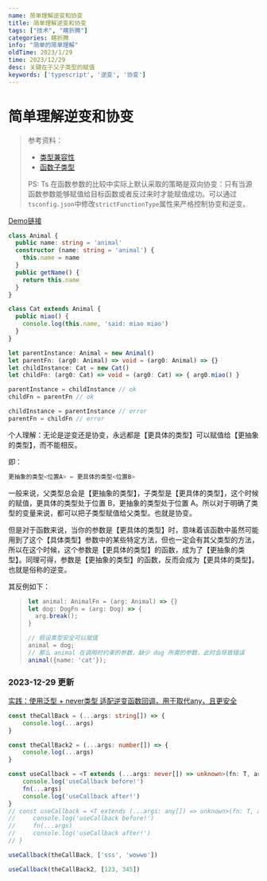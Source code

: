 ```yaml
---
name: 简单理解逆变和协变
title: 简单理解逆变和协变
tags: ["技术", "瞎折腾"]
categories: 瞎折腾
info: "简单的简单理解"
oldTime: 2023/1/29
time: 2023/12/29
desc: 关键在于父子类型的赋值
keywords: ['typescript', '逆变', '协变']
---
```


# 简单理解逆变和协变

> 参考资料：
>
> - [类型兼容性](https://juejin.cn/post/6994102811218673700#heading-2)
> - [函数子类型](https://juejin.cn/post/6844904037922373639#heading-15)
>
> PS: Ts 在函数参数的比较中实际上默认采取的策略是双向协变：只有当源函数参数能够赋值给目标函数或者反过来时才能赋值成功。可以通过`tsconfig.json`中修改`strictFunctionType`属性来严格控制协变和逆变。

[Demo链接](https://www.typescriptlang.org/play?#code/MYGwhgzhAECCB2BLAtmE0DeAoa0AOArgEYiLDTxjICmAXNBAC4BOi8A5tALzQDkYSVCF45owAPbwmzAsEbjm0ABSUa9aW049+gtLwCUmUbkYALRBAB0q6twpVqogL6jCJMtHbVGAOQdLDbFxcZm8CZnhoMwtrB2csFyxQSBgAYTBGaGoAD0ZqeAATGAQUNCNcN1JyZEQwcQDy4IkpcRBqSxBxdiVoqxsAGj4IMEQC+hq66AnxA3jEtsy8MFD4RgBJKUYBYDo4XXQeeGoAdz3SkACsBfxl-MYAMXh6JWX2AAZ6EqFDLgA+aAAbuJRnYXsx3p99j9-hgXNdgOYQAUNkxtrt0plDidoBjLvDEQVHs9Xh8cRloYDgQVQST6BiKRhoCTLNMGoklit1ps0XYEYgkSitvAdtAAPSi6DiADWSQJjzsHLu8vFkplsv5yO5wtsPEVq0FPJV1GYzAUWD1D0iPD5SOVEuNpuYWGdQA)

```typescript
class Animal {
  public name: string = 'animal'
  constructor (name: string = 'animal') {
    this.name = name
  }
  public getName() {
    return this.name
  }
}

class Cat extends Animal {
  public miao() {
    console.log(this.name, 'said: miao miao')
  }
}

let parentInstance: Animal = new Animal()
let parentFn: (arg0: Animal) => void = (arg0: Animal) => {}
let childInstance: Cat = new Cat()
let childFn: (arg0: Cat) => void = (arg0: Cat) => { arg0.miao() }

parentInstance = childInstance // ok
childFn = parentFn // ok

childInstance = parentInstance // error
parentFn = childFn // error
```



个人理解：无论是逆变还是协变，永远都是【更具体的类型】可以赋值给【更抽象的类型】，而不能相反。

即：

```typescript
更抽象的类型<位置A> = 更具体的类型<位置B>
```

一般来说，父类型总会是【更抽象的类型】，子类型是【更具体的类型】，这个时候的赋值，更具体的类型处于位置 B，更抽象的类型处于位置 A。所以对于明确了类型的变量来说，都可以把子类型赋值给父类型。也就是协变。

但是对于函数来说，当你的参数是【更具体的类型】时，意味着该函数中虽然可能用到了这个【具体类型】参数中的某些特定方法，但也一定会有其父类型的方法，所以在这个时候，这个参数是【更具体的类型】的函数，成为了【更抽象的类型】。同理可得，参数是【更抽象的类型】的函数，反而会成为【更具体的类型】。也就是俗称的逆变。



其反例如下：

> ```typescript
> let animal: AnimalFn = (arg: Animal) => {}
> let dog: DogFn = (arg: Dog) => {
>   arg.break();
> }
> 
> // 假设类型安全可以赋值
> animal = dog;
> // 那么 animal 在调用时约束的参数，缺少 dog 所需的参数，此时会导致错误
> animal({name: 'cat'});
> ```

### 2023-12-29 更新

[实践：使用泛型 + never类型 适配逆变函数回调，用于取代any，且更安全](https://www.typescriptlang.org/play?#code/MYewdgzgLgBFAWBTAwgQwDboEKuAaxgF4YAKAOgtQCcBzCALhmioEswaBtAXQEoiA+GAG8AUDHExQkEOkRl0IGuUq0IPEQF8RIqdDhI0mHPgBMRUhTLU6jMAFcAtgCNEVbn0KDREyeAgy5BSVLazVNbV1YOwgUDHQnXAJiAB4AFRhEAA8oRDAAEwgLFRsYMEQAN1d3ARg7MDwwEAB3MH4SADMwRlSAGhhQxgAFalQHRByqCDT+Dy8xCV0A+UUSAHJo2MwE-BgXdpAqRABCVfUfTuUrVTOFvyWgtY3DeMT+9omT9S0Aem-fSCiMWe2ySMDSGWyuQKRSuJVQYAAntVPLV6o0Wm1Ot0+gMYMMqKNxq4pqkZjVRL8fP9-LJlkp1kC4iDdoh9odPiJKecwJdQuoubdpLSHgzNi8dqh3q4OZStCInkzEiQEGLjHg+hxVhBtas+qsms0DateNoFVslSrnmqTBqAIwmADMfQdABYAKwmoA)

```typescript
const theCallBack = (...args: string[]) => {
    console.log(...args)
}

const theCallBack2 = (...args: number[]) => {
    console.log(...args)
}

const useCallback = <T extends (...args: never[]) => unknown>(fn: T, args: Parameters<T>) => {
    console.log('useCallback before!')
    fn(...args)
    console.log('useCallback after!')
}
// const useCallback = <T extends (...args: any[]) => unknown>(fn: T, args: Parameters<T>) => {
//     console.log('useCallback before!')
//     fn(...args)
//     console.log('useCallback after!')
// }

useCallback(theCallBack, ['sss', 'wowwo'])

useCallback(theCallBack2, [123, 345])
```
